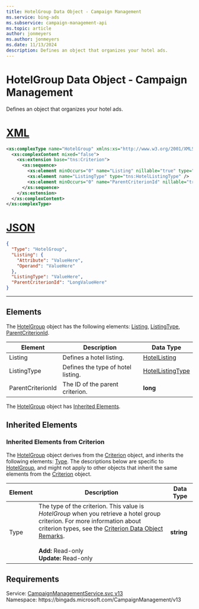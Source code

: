 ```yaml
---
title: HotelGroup Data Object - Campaign Management
ms.service: bing-ads
ms.subservice: campaign-management-api
ms.topic: article
author: jonmeyers
ms.author: jonmeyers
ms.date: 11/13/2024
description: Defines an object that organizes your hotel ads.
---
```

# HotelGroup Data Object - Campaign Management
Defines an object that organizes your hotel ads.

# [XML](#tab/xml)

```xml
<xs:complexType name="HotelGroup" xmlns:xs="http://www.w3.org/2001/XMLSchema">
  <xs:complexContent mixed="false">
    <xs:extension base="tns:Criterion">
      <xs:sequence>
        <xs:element minOccurs="0" name="Listing" nillable="true" type="tns:HotelListing" />
        <xs:element name="ListingType" type="tns:HotelListingType" />
        <xs:element minOccurs="0" name="ParentCriterionId" nillable="true" type="xs:long" />
      </xs:sequence>
    </xs:extension>
  </xs:complexContent>
</xs:complexType>
```

# [JSON](#tab/json)

```json
{
  "Type": "HotelGroup",
  "Listing": {
    "Attribute": "ValueHere",
    "Operand": "ValueHere"
  },
  "ListingType": "ValueHere",
  "ParentCriterionId": "LongValueHere"
}
```

-----

## <a name="elements"></a>Elements

The [HotelGroup](hotelgroup.md) object has the following elements: [Listing](#listing), [ListingType](#listingtype), [ParentCriterionId](#parentcriterionid).

|Element|Description|Data Type|
|-----------|---------------|-------------|
|<a name="listing"></a>Listing|Defines a hotel listing.|[HotelListing](hotellisting.md)|
|<a name="listingtype"></a>ListingType|Defines the type of hotel listing.|[HotelListingType](hotellistingtype.md)|
|<a name="parentcriterionid"></a>ParentCriterionId|The ID of the parent criterion.|**long**|

The [HotelGroup](hotelgroup.md) object has [Inherited Elements](#inheritedelements).

## <a name="inheritedelements"></a>Inherited Elements

### <a name="inheritedelementscriterion"></a>Inherited Elements from Criterion
The [HotelGroup](hotelgroup.md) object derives from the [Criterion](criterion.md) object, and inherits the following elements: [Type](#type). The descriptions below are specific to [HotelGroup](hotelgroup.md), and might not apply to other objects that inherit the same elements from the [Criterion](criterion.md) object.  

|Element|Description|Data Type|
|-----------|---------------|-------------|
|<a name="type"></a>Type|The type of the criterion. This value is *HotelGroup* when you retrieve a hotel group criterion. For more information about criterion types, see the [Criterion Data Object Remarks](criterion.md#remarks).<br/><br/>**Add:** Read-only<br/>**Update:** Read-only|**string**|

## Requirements
Service: [CampaignManagementService.svc v13](https://campaign.api.bingads.microsoft.com/Api/Advertiser/CampaignManagement/v13/CampaignManagementService.svc)  
Namespace: https\://bingads.microsoft.com/CampaignManagement/v13  


